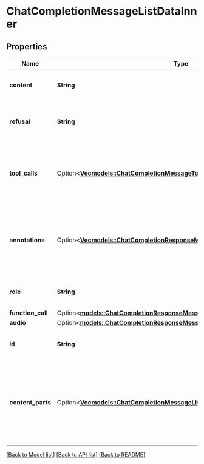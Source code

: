 # ChatCompletionMessageListDataInner

## Properties

Name | Type | Description | Notes
------------ | ------------- | ------------- | -------------
**content** | **String** | The contents of the message. | 
**refusal** | **String** | The refusal message generated by the model. | 
**tool_calls** | Option<[**Vec<models::ChatCompletionMessageToolCallsInner>**](ChatCompletionMessageToolCalls_inner.md)> | The tool calls generated by the model, such as function calls. | [optional]
**annotations** | Option<[**Vec<models::ChatCompletionResponseMessageAnnotationsInner>**](ChatCompletionResponseMessage_annotations_inner.md)> | Annotations for the message, when applicable, as when using the [web search tool](https://platform.openai.com/docs/guides/tools-web-search?api-mode=chat).  | [optional]
**role** | **String** | The role of the author of this message. | 
**function_call** | Option<[**models::ChatCompletionResponseMessageFunctionCall**](ChatCompletionResponseMessage_function_call.md)> |  | [optional]
**audio** | Option<[**models::ChatCompletionResponseMessageAudio**](ChatCompletionResponseMessage_audio.md)> |  | [optional]
**id** | **String** | The identifier of the chat message. | 
**content_parts** | Option<[**Vec<models::ChatCompletionMessageListDataInnerAllOfContentPartsInner>**](ChatCompletionMessageList_data_inner_allOf_content_parts_inner.md)> | If a content parts array was provided, this is an array of `text` and `image_url` parts.  Otherwise, null.  | [optional]

[[Back to Model list]](../README.md#documentation-for-models) [[Back to API list]](../README.md#documentation-for-api-endpoints) [[Back to README]](../README.md)



